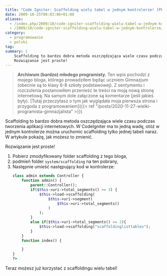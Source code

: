 ```yaml
---
title: "Code Igniter: Scaffolding wielu tabel w jednym kontrolerze! [PL]"
date: 2009-10-25T00:03:06+01:00
aliases:
  - /index.php/2009/10/code-igniter-scaffolding-wielu-tabel-w-jednym-kontrolerze/
  - /2009/10/code-igniter-scaffolding-wielu-tabel-w-jednym-kontrolerze/
category:
  - programowanie
  - polski
tag:
summary: |
    Scaffolding to bardzo dobra metoda oszczędzająca wiele czasu podczas tworzenia aplikacji internetowych. W CodeIgniter ma to jedną wadę, otóż w jednym kontrolerze można uruchomic scaffolding tylko jednej tabeli naraz. W artykule pokażę, jak możesz to zmienić.
    Rozwiązanie jest proste!
---
```


> **Archiwum (bardzo) młodego programisty.** Ten wpis pochodzi z mojego bloga, którego prowadziłem będąc uczniem Gimnazjum (obecnie są to klasy 6-8 szkoły podstawowej). Z sentymentu i rozczulenia postanowiłem przenieść te treści na moją nową stronę internetową. Na samym dole załączone są komentarze (jeśli jakieś były). [Tutaj przeczytasz o tym jak wyglądała moja pierwsza strona i przygoda z programowaniem]({{< ref "/posts/2020-11-27-wielki-programista-gimnazjalista" >}})
> 

Scaffolding to bardzo dobra metoda oszczędzająca wiele czasu podczas tworzenia aplikacji internetowych. W CodeIgniter ma to jedną wadę, otóż w jednym kontrolerze można uruchomic scaffolding tylko jednej tabeli naraz. W artykule pokażę, jak możesz to zmienić.

Rozwiązanie jest proste!

1. Pobierz zmodyfikowany folder scaffolding z tego bloga,
2. podmień folder `system/scaffolding` na ten pobrany,
3. Następnie umieść następujący kod w kontrolerze:
    ```php
    class admin extends Controller {
        function admin() {
            parent::Controller();
            if($this->uri->total_segments() >= 3) {
                $this->load->scaffolding(
                    $this->uri->segment(
                        $this->uri->total_segments()
                    )
                );
            }
            else if($this->uri->total_segments() >= 2){
                $this->load->scaffolding("scaffoldinglisttables");
            }
        }
        function index() {

        }
    }
    ?>
    ```

Teraz możesz już korzystać z scaffoldingu wielu tabel!